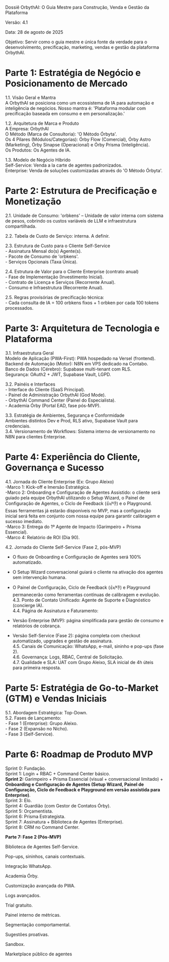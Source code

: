 Dossiê OrbythAI: O Guia Mestre para Construção, Venda e Gestão da Plataforma

Versão: 4.1

Data: 28 de agosto de 2025

Objetivo: Servir como o guia mestre e única fonte da verdade para o desenvolvimento, precificação, marketing, vendas e gestão da plataforma OrbythAI.

# **Parte 1: Estratégia de Negócio e Posicionamento de Mercado**

1.1. Visão Geral e Mantra  
 A OrbythAI se posiciona como um ecossistema de IA para automação e inteligência de negócios. Nosso mantra é: 'Plataforma modular com precificação baseada em consumo e em personalização.'

1.2. Arquitetura de Marca e Produto  
 A Empresa: OrbythAI  
 O Método (Marca de Consultoria): 'O Método Órbyta'.  
 Os 4 Pilares (Módulos/Categorias): Órby Flow (Comercial), Órby Astro (Marketing), Órby Sinapse (Operacional) e Órby Prisma (Inteligência).  
 Os Produtos: Os Agentes de IA.

1.3. Modelo de Negócio Híbrido  
 Self-Service: Venda a la carte de agentes padronizados.  
 Enterprise: Venda de soluções customizadas através do 'O Método Órbyta'.

# **Parte 2: Estrutura de Precificação e Monetização**

2.1. Unidade de Consumo: 'orbkens' – Unidade de valor interna com sistema de pesos, cobrindo os custos variáveis de LLM e infraestrutura compartilhada.

2.2. Tabela de Custo de Serviço: interna. A definir.

2.3. Estrutura de Custo para o Cliente Self-Service  
 \- Assinatura Mensal do(s) Agente(s).  
 \- Pacote de Consumo de 'orbkens'.  
 \- Serviços Opcionais (Taxa Única).

2.4. Estrutura de Valor para o Cliente Enterprise (contrato anual)  
 \- Fase de Implementação (Investimento Inicial).  
 \- Contrato de Licença e Serviços (Recorrente Anual).  
 \- Consumo e Infraestrutura (Recorrente Anual).

2.5. Regras provisórias de precificação técnica:  
 \- Cada consulta de IA \= 100 orbkens fixos \+ 1 orbken por cada 100 tokens processados.

# **Parte 3: Arquitetura de Tecnologia e Plataforma**

3.1. Infraestrutura Geral  
 Modelo de Aplicação (PWA-First): PWA hospedado na Versel (frontend).  
 Backend de Automação (Motor): N8N em VPS dedicado na Contabo.  
 Banco de Dados (Cérebro): Supabase multi-tenant com RLS.  
 Segurança: OAuth2 \+ JWT, Supabase Vault, LGPD.

3.2. Painéis e Interfaces  
 \- Interface do Cliente (SaaS Principal).  
 \- Painel de Administração OrbythAI (God Mode).  
 \- OrbythAI Command Center (Painel do Especialista).  
 \- Academia Órby (Portal EAD, fase pós-MVP).

3.3. Estratégia de Ambientes, Segurança e Conformidade  
 Ambientes distintos Dev e Prod, RLS ativo, Supabase Vault para credenciais.  
3.4. Versionamento de Workflows: Sistema interno de versionamento no N8N para clientes Enterprise.

# **Parte 4: Experiência do Cliente, Governança e Sucesso**

4.1. Jornada do Cliente Enterprise (Ex: Grupo Aleixo)  
\-Marco 1: Kick-off e Imersão Estratégica.  
\-Marco 2: Onboarding e Configuração de Agentes Assistido: o cliente será guiado pela equipe OrbythAI utilizando o Setup Wizard, o Painel de Configuração de Agentes, o Ciclo de Feedback (👍/👎) e o Playground. Essas ferramentas já estarão disponíveis no MVP, mas a configuração inicial será feita em conjunto com nossa equipe para garantir calibragem e sucesso imediato.  
\-Marco 3: Entrega do 1º Agente de Impacto (Garimpeiro \+ Prisma Essencial).  
\-Marco 4: Relatório de ROI (Dia 90).

4.2. Jornada do Cliente Self-Service (Fase 2, pós-MVP)

* O fluxo de Onboarding e Configuração de Agentes será 100% automatizado.

* O Setup Wizard conversacional guiará o cliente na ativação dos agentes sem intervenção humana.

* O Painel de Configuração, Ciclo de Feedback (👍/👎) e Playground permanecerão como ferramentas contínuas de calibragem e evolução.  
   4.3. Ponto de Contato Unificado: Agente de Suporte e Diagnóstico (concierge IA).  
   4.4. Página de Assinatura e Faturamento:  
* Versão Enterprise (MVP): página simplificada para gestão de consumo e relatórios de cobrança.

* Versão Self-Service (Fase 2): página completa com checkout automatizado, upgrades e gestão de assinatura.  
   4.5. Canais de Comunicação: WhatsApp, e-mail, sininho e pop-ups (fase 2).  
   4.6. Governança: Logs, RBAC, Central de Solicitação.  
   4.7. Qualidade e SLA: UAT com Grupo Aleixo, SLA inicial de 4h úteis para primeira resposta.

# **Parte 5: Estratégia de Go-to-Market (GTM) e Vendas Iniciais**

5.1. Abordagem Estratégica: Top-Down.  
5.2. Fases de Lançamento:  
 \- Fase 1 (Enterprise): Grupo Aleixo.  
 \- Fase 2 (Expansão no Nicho).  
 \- Fase 3 (Self-Service).

# **Parte 6: Roadmap de Produto MVP**

Sprint 0: Fundação.  
 Sprint 1: Login \+ RBAC \+ Command Center básico.  
 **Sprint 2:** Garimpeiro \+ Prisma Essencial (visual \+ conversacional limitado) \+ **Onboarding e   Configuração de Agentes (Setup Wizard, Painel de Configuração, Ciclo de Feedback e Playground em versão assistida para Enterprise)**.  
 Sprint 3: Elo.  
 Sprint 4: Guardião (com Gestor de Contatos Órby).  
 Sprint 5: Orçamentista.  
 Sprint 6: Prisma Estrategista.  
 Sprint 7: Assinatura \+ Biblioteca de Agentes (Enterprise).  
 Sprint 8: CRM no Command Center.

**Parte 7: Fase 2 (Pós-MVP)**

Biblioteca de Agentes Self-Service.

Pop-ups, sininhos, canais contextuais.

Integração WhatsApp.

Academia Órby.

Customização avançada do PWA.

Logs avançados.

Trial gratuito.

Painel interno de métricas.

Segmentação comportamental.

Sugestões proativas.

Sandbox.

Marketplace público de agentes
